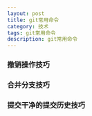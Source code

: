 ```yaml
---
layout: post
title: git常用命令
category: 技术
tags: git常用命令
description: git常用命令
---
```


### 撤销操作技巧

### 合并分支技巧

### 提交干净的提交历史技巧